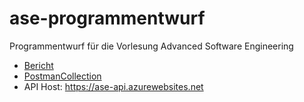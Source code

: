 # ase-programmentwurf
Programmentwurf für die Vorlesung Advanced Software Engineering

- [Bericht](https://github.com/HitMan1206/ase-programmentwurf/blob/master/Doku/ASE_Programmentwurf.pdf)
- [PostmanCollection](https://github.com/HitMan1206/ase-programmentwurf/blob/master/Doku/ASE-API.postman_collection.json)
- API Host: https://ase-api.azurewebsites.net
